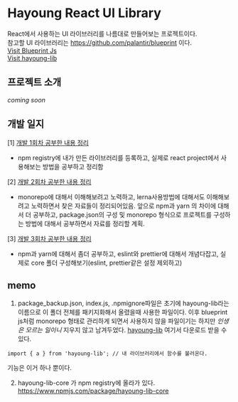 # Hayoung React UI Library
React에서 사용하는 UI 라이브러리를 나름대로 만들어보는 프로젝트이다. <br/>
참고할 UI 라이브러리는 https://github.com/palantir/blueprint 이다.<br/>
[Visit Blueprint Js](https://blueprintjs.com/) <br/>
[Visit hayoung-lib](https://www.npmjs.com/package/hayoung-lib)

## 프로젝트 소개
_coming soon_


## 개발 일지
[1] [개발 1회차 공부한 내용 정리](./diary/DAY1.md) 
- npm registry에 내가 만든 라이브러리를 등록하고, 실제로 react project에서 사용해보는 방법을 공부하고 정리함

[2] [개발 2회차 공부한 내용 정리](./diary/DAY2.md) 
- monorepo에 대해서 이해해보려고 노력하고, lerna사용방법에 대해서도 이해해보려고 노력하면서 찾은 자료들이 정리되어있음. 앞으로 npm과 yarn 의 차이에 대해서 더 공부하고, package.json의 구성 및 monorepo 형식으로 프로젝트를 구성하는 방법에 대해서 공부하면서 자료를 정리할 계획. 

[3] [개발 3회차 공부한 내용 정리](./diary/DAY3.md) 
- npm과 yarn에 대해서 좀더 공부하고, eslint와 prettier에 대해서 개념다잡고, 실제로 core 폴더 구성해보기(eslint, prettier같은 설정 제외하고)

## memo
1. package_backup.json, index.js, .npmignore파일은 초기에 hayoung-lib라는 이름으로 이 폴더 전체를 패키지화해서 올렸을때 사용한 파일이다. 이후 blueprint js처럼 monorepo 형태로 관리하게 되면서 사용하지 않을 파일이기는 하지만 _인생은 모르는 일이니_ 지우지 않고 남겨두었다.
[hayoung-lib](https://www.npmjs.com/package/hayoung-lib) 여기서 다운로드 받을 수 있다. 

`import { a } from 'hayoung-lib'; // 내 라이브러리에서 함수를 불러온다.` 

기능은 이거 하나 뿐이다. 

2. hayoung-lib-core 가 npm registry에 올라가 있다. 
https://www.npmjs.com/package/hayoung-lib-core














